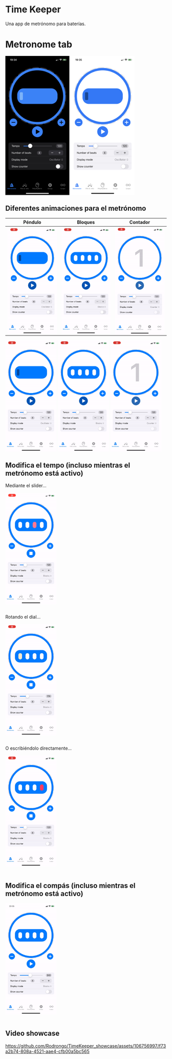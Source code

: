 # Time Keeper 

Una app de metrónomo para baterías.

# Metronome tab

<img align="center" width="200"  src="Media/Metronome Tab/metronome_tab_dark.jpeg"> <img align="center" width="200"  src="Media/Metronome Tab/metronome_tab_light.jpeg">


## Diferentes animaciones para el metrónomo

Péndulo          |  Bloques  | Contador
:-------------------------:|:-------------------------:|:-------------------------:
<img align="center" width="160"  src="Media/Metronome Tab/oscillator.gif">  |  <img align="center" width="160"  src="Media/Metronome Tab/blocks.gif"> | <img align="center" width="160"  src="Media/Metronome Tab/counter.gif"> 

<img align="center" width="160"  src="Media/Metronome Tab/oscillator.gif">
<img align="center" width="160"  src="Media/Metronome Tab/blocks.gif">
<img align="center" width="160"  src="Media/Metronome Tab/counter.gif"> 


## Modifica el tempo (incluso mientras el metrónomo está activo)

Mediante el slider...

<img align="center" width="160"  src="Media/Metronome Tab/tempo_slider.gif">
</br></br>

Rotando el dial...

<img align="center" width="160"  src="Media/Metronome Tab/tempo_wheel.gif">
</br></br>

O escribiéndolo directamente...

<img align="center" width="160"  src="Media/Metronome Tab/tempo_textfield.gif">
</br></br>

## Modifica el compás (incluso mientras el metrónomo está activo)

<img align="center" width="160"  src="Media/Metronome Tab/number_of_beats.gif">
</br></br>

## Video showcase

https://github.com/Rodrongo/TimeKeeper_showcase/assets/106756997/f73a2b74-808a-4521-aae4-cfb00a5bc565


